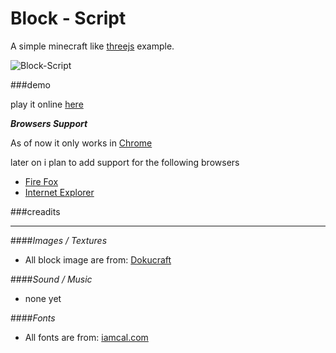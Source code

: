 # **Block - Script**

A simple minecraft like [threejs](http://threejs.org) example.

![Block-Script](http://rdfriedl.github.io/img/games/block-script3.png)


###demo

play it online [here](http://rdfriedl.github.io/block-script/)

***Browsers Support***

As of now it only works in [Chrome](http://www.google.com/chrome/)

later on i plan to add support for the following browsers

 - [Fire Fox](https://www.mozilla.org/en-US/firefox/new/)
 - [Internet Explorer](http://windows.microsoft.com/en-us/internet-explorer)


###creadits

----------
####*Images / Textures*

 - All block image are from: [Dokucraft](http://dokucraft.co.uk/)

####*Sound / Music*

 - none yet

####*Fonts*

 - All fonts are from: [iamcal.com](http://www.iamcal.com/misc/fonts)